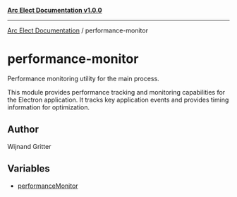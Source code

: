 [**Arc Elect Documentation v1.0.0**](../README.md)

---

[Arc Elect Documentation](../modules.md) / performance-monitor

# performance-monitor

Performance monitoring utility for the main process.

This module provides performance tracking and monitoring capabilities
for the Electron application. It tracks key application events and
provides timing information for optimization.

## Author

Wijnand Gritter

## Variables

- [performanceMonitor](variables/performanceMonitor.md)
